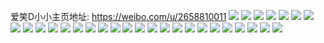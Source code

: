 爱笑D小小主页地址: https://weibo.com/u/2658810011 
![](https://wx4.sinaimg.cn/mw2000/9e7a389bgy1h8w89en4gmj20u014018i.jpg) 
![](https://wx4.sinaimg.cn/mw2000/9e7a389bgy1h8w89g6ictj20u0140n8z.jpg) 
![](https://wx4.sinaimg.cn/mw2000/9e7a389bgy1h8v3i85ut0j20u0140n9h.jpg) 
![](https://wx4.sinaimg.cn/mw2000/9e7a389bgy1h8v3i8v0btj20u0140amo.jpg) 
![](https://wx4.sinaimg.cn/mw2000/9e7a389bgy1h8tuxiob98j20u013zq9k.jpg) 
![](https://wx4.sinaimg.cn/mw2000/9e7a389bgy1h8tuxj4eqoj20u013zqam.jpg) 
![](https://wx4.sinaimg.cn/mw2000/9e7a389bgy1h8tuxi5h0jj20u013zdp2.jpg) 
![](https://wx4.sinaimg.cn/mw2000/9e7a389bgy1h8sdtv3k4mj20u0141qdc.jpg) 
![](https://wx4.sinaimg.cn/mw2000/9e7a389bgy1h8sdtvpnauj20u01407ej.jpg) 
![](https://wx4.sinaimg.cn/mw2000/9e7a389bgy1h8sdtuecv8j20k00qpjw6.jpg) 
![](https://wx4.sinaimg.cn/mw2000/9e7a389bgy1h8rfmd379mj20u0141k58.jpg) 
![](https://wx4.sinaimg.cn/mw2000/9e7a389bgy1h8rfmdtuuvj20u0141wtc.jpg) 
![](https://wx4.sinaimg.cn/mw2000/9e7a389bgy1h8rfmc7ci5j20u0141duk.jpg) 
![](https://wx4.sinaimg.cn/mw2000/9e7a389bgy1h8qf6ourl7j20u0140ags.jpg) 
![](https://wx4.sinaimg.cn/mw2000/9e7a389bgy1h8qf6ph5dij20u01400zk.jpg) 
![](https://wx4.sinaimg.cn/mw2000/9e7a389bgy1h8qf6q2tsmj20u0140ah3.jpg) 
![](https://wx4.sinaimg.cn/mw2000/9e7a389bgy1h8qf6nzw98j20u01400zo.jpg) 
![](https://wx4.sinaimg.cn/mw2000/9e7a389bgy1h8p974g8aij20u0140qg8.jpg) 
![](https://wx4.sinaimg.cn/mw2000/9e7a389bgy1h8p975bdx8j20u0140k54.jpg) 
![](https://wx4.sinaimg.cn/mw2000/9e7a389bgy1h8nw5vyejpj20u01407du.jpg) 
![](https://wx4.sinaimg.cn/mw2000/9e7a389bgy1h8nw5wl454j20u014012c.jpg) 
![](https://wx4.sinaimg.cn/mw2000/9e7a389bgy1h8nw5x7hn0j20u0140wo5.jpg) 
![](https://wx4.sinaimg.cn/mw2000/9e7a389bgy1h8mvzu44owj20u0140woe.jpg) 
![](https://wx4.sinaimg.cn/mw2000/9e7a389bgy1h8mvzum2n2j20u0140th4.jpg) 
![](https://wx4.sinaimg.cn/mw2000/9e7a389bgy1h8mvzthppfj20u01417h9.jpg) 
![](https://wx4.sinaimg.cn/mw2000/9e7a389bgy1h8mvzv33hvj20la0sgdk2.jpg) 
![](https://wx4.sinaimg.cn/mw2000/9e7a389bgy1h8lxd7l6c0j20u0140n5u.jpg) 
![](https://wx4.sinaimg.cn/mw2000/9e7a389bgy1h8lxd8byw2j20u01407ck.jpg) 
![](https://wx4.sinaimg.cn/mw2000/9e7a389bgy1h8lxd9g90wj20u0140qcg.jpg) 

